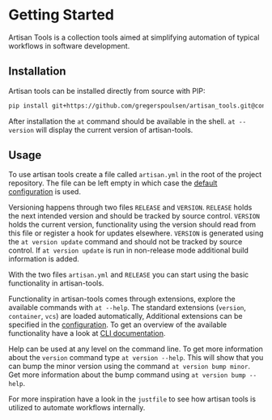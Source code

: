 # Getting Started

Artisan Tools is a collection tools aimed at simplifying automation of
typical workflows in software development.

## Installation

Artisan tools can be installed directly from source with PIP:

```bash
pip install git+https://github.com/gregerspoulsen/artisan_tools.git@container_arch
```

After installation the `at` command should be available in the shell.
`at --version` will display the current version of artisan-tools.

## Usage

To use artisan tools create a file called `artisan.yml` in the root of the
project repository. The file can be left empty in which case the [default
configuration](config) is used.

Versioning happens through two files `RELEASE` and `VERSION`. `RELEASE`
holds the next intended version and should be tracked by source control.
`VERSION` holds the current version, functionality using the version should read
from this file or register a hook for updates elsewhere. `VERSION` is generated
using the `at version update` command and should not be tracked by source control.
If `at version update` is run in non-release mode additional build information
is added.

With the two files `artisan.yml` and `RELEASE` you can start using the basic
functionality in artisan-tools.

Functionality in artisan-tools comes through extensions, explore the available
commands with `at --help`. The standard extensions
(`version`, `container`, `vcs`) are loaded automatically, Additional extensions
can be specified in the [configuration](config). To get an overview of the
available functionality have a look at [CLI documentation](cli).

Help can be used at any level on the command line.
To get more information about the `version` command type `at version --help`.
This will show that you can bump the minor version using the command
`at version bump minor`. Get more information about the bump command using
`at version bump --help`.

For more inspiration have a look in the `justfile` to see how artisan tools
is utilized to automate workflows internally.
